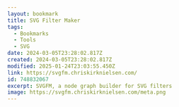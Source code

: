 ```yaml
---
layout: bookmark
title: SVG Filter Maker
tags:
  - Bookmarks
  - Tools
  - SVG
date: 2024-03-05T23:28:02.817Z
created: 2024-03-05T23:28:02.817Z
modified: 2025-01-24T23:03:55.450Z
link: https://svgfm.chriskirknielsen.com/
id: 748832067
excerpt: SVGFM, a node graph builder for SVG filters
image: https://svgfm.chriskirknielsen.com/meta.png
---
```

